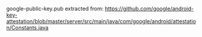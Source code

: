 google-public-key.pub extracted from:
https://github.com/google/android-key-attestation/blob/master/server/src/main/java/com/google/android/attestation/Constants.java
